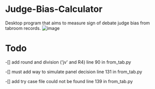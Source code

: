 # Judge-Bias-Calculator

Desktop program that aims to measure sign of debate judge bias from tabroom records.
![image](https://user-images.githubusercontent.com/87684029/166579334-5b757092-3214-448e-8f29-8cd776d98a42.png)

# Todo

-[] add round and division ('jv' and R4) line 90 in from_tab.py

-[] must add way to simulate panel decision line 131 in from_tab.py

-[] add try case file could not be found line 139 in from_tab.py

